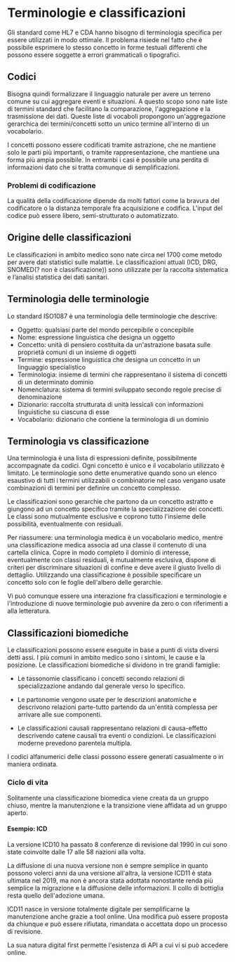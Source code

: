 # Terminologie e classificazioni

Gli standard come HL7 e CDA hanno bisogno di terminologia specifica per essere utilizzati in modo ottimale. Il problema risiede nel fatto che è possibile esprimere lo stesso concetto in forme testuali differenti che possono essere soggette a errori grammaticali o tipografici.

## Codici

Bisogna quindi formalizzare il linguaggio naturale per avere un terreno comune su cui aggregare eventi e situazioni. A questo scopo sono nate liste di termini standard che facilitano la comparazione, l'aggregazione e la trasmissione dei dati. Queste liste di vocaboli propongono un'aggregazione gerarchica dei termini/concetti sotto un unico termine all'interno di un vocabolario. 

I concetti possono essere codificati tramite astrazione, che ne mantiene solo le parti più importanti, o tramite rappresentazione, che mantiene una forma più ampia possibile. In entrambi i casi è possibile una perdita di informazioni dato che si tratta comunque di semplificazioni.

### Problemi di codificazione

La qualità della codificazione dipende da molti fattori come la bravura del codificatore o la distanza temporale fra acquisizione e codifica. L'input del codice può essere libero, semi-strutturato o automatizzato.

## Origine delle classificazioni

Le classificazioni in ambito medico sono nate circa nel 1700 come metodo per avere dati statistici sulle malattie. Le classificazioni attuali (ICD, DRG, SNOMED(? non è classificazione)) sono utilizzate per la raccolta sistematica e l’analisi statistica dei dati sanitari.

## Terminologia delle terminologie

Lo standard ISO1087 è una terminologia delle terminologie che descrive:

- Oggetto: qualsiasi parte del mondo percepibile o concepibile  
- Nome: espressione linguistica che designa un oggetto  
- Concetto: unità di pensiero costituita da un'astrazione basata sulle proprietà comuni di un insieme di oggetti  
- Termine: espressione linguistica che designa un concetto in un linguaggio specialistico  
- Terminologia: insieme di termini che rappresentano il sistema di concetti di un determinato dominio  
- Nomenclatura: sistema di termini sviluppato secondo regole precise di denominazione  
- Dizionario: raccolta strutturata di unità lessicali con informazioni linguistiche su ciascuna di esse  
- Vocabolario: dizionario che contiene la terminologia di un dominio  

## Terminologia vs classificazione

Una terminologia è una lista di espressioni definite, possibilmente accompagnate da codici. Ogni concetto è unico e il vocabolario utilizzato è limitato. Le terminologie sono dette enumerative quando sono un elenco esaustivo di tutti i termini utilizzabili o combinatorie nel caso vengano usate combinazioni di termini per definire un concetto complesso.

Le classificazioni sono gerarchie che partono da un concetto astratto e giungono ad un concetto specifico tramite la specializzazione dei concetti. Le classi sono mutualmente esclusive e coprono tutto l'insieme delle possibilità, eventualmente con residuali.

Per riassumere: una terminologia medica è un vocabolario medico, mentre una classificazione medica associa ad una classe il contenuto di una cartella clinica. Copre in modo completo il dominio di interesse, eventualmente con classi residuali, è mutualmente esclusiva, dispone di criteri per discriminare situazioni di confine e deve avere il giusto livello di dettaglio. Utilizzando una classificazione è possibile specificare un concetto solo con le foglie dell'albero delle gerarchie.

Vi può comunque essere una interazione fra classificazioni e terminologie e l'introduzione di nuove terminologie può avvenire da zero o con riferimenti a alla letteratura.

## Classificazioni biomediche

Le classificazioni possono essere eseguite in base a punti di vista diversi detti assi. I più comuni in ambito medico sono i sintomi, le cause e la posizione. Le classificazioni biomediche si dividono in tre grandi famiglie:

- Le tassonomie classificano i concetti secondo relazioni di specializzazione andando dal generale verso lo specifico.

- Le partonomie vengono usate per le descrizioni anatomiche e descrivono relazioni parte-tutto partendo da un'entità complessa per arrivare alle sue componenti.

- Le classificazioni causali rappresentano relazioni di causa-effetto descrivendo catene causali tra eventi o condizioni.
 Le classificazioni moderne prevedono parentela multipla.

I codici alfanumerici delle classi possono essere generati casualmente o in maniera ordinata.

### Ciclo di vita

Solitamente una classificazione biomedica viene creata da un gruppo chiuso, mentre la manutenzione e la transizione viene affidata ad un gruppo aperto.

#### Esempio: ICD

La versione ICD10 ha passato 8 conferenze di revisione dal 1990 in cui sono state coinvolte dalle 17 alle 58 nazioni alla volta. 

La diffusione di una nuova versione non è sempre semplice in quanto possono volerci anni da una versione all'altra, la versione ICD11 è stata ultimata nel 2019, ma non è ancora stata adottata nonostante renda più semplice la migrazione e la diffusione delle informazioni. Il collo di bottiglia resta quello dell'adozione umana.

ICD11 nasce in versione totalmente digitale per semplificarne la manutenzione anche grazie a tool online. Una modifica può essere proposta da chiunque e può essere rifiutata, rimandata o accettata dopo un processo di revisione.

La sua natura digital first permette l'esistenza di API a cui vi si può accedere online.
